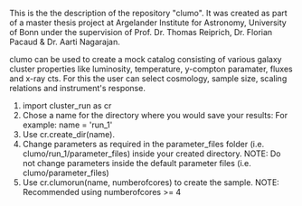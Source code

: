 This is the the description of the repository "clumo". It was created as part of a master thesis project at Argelander Institute for Astronomy, University of Bonn under the supervision of Prof. Dr. Thomas Reiprich, Dr. Florian Pacaud & Dr. Aarti Nagarajan.

clumo can be used to create a mock catalog consisting of various galaxy cluster properties like luminosity, temperature, y-compton paramater, fluxes and x-ray cts. For this the user can select cosmology, sample size, scaling relations and instrument's response. 

1. import cluster_run as cr
2. Chose a name for the directory where you would save your results: For example: name = 'run_1' 
2. Use cr.create_dir(name).
3. Change parameters as required in the parameter_files folder (i.e. clumo/run_1/parameter_files) inside your created directory. NOTE: Do not change parameters inside the default parameter files (i.e. clumo/parameter_files)
4. Use cr.clumorun(name, numberofcores) to create the sample. NOTE: Recommended using numberofcores >= 4


